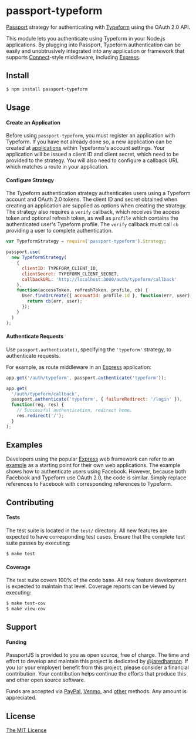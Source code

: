# passport-typeform

[Passport](http://passportjs.org/) strategy for authenticating with [Typeform](https://www.typeform.com/)
using the OAuth 2.0 API.

This module lets you authenticate using Typeform in your Node.js applications.
By plugging into Passport, Typeform authentication can be easily and
unobtrusively integrated into any application or framework that supports
[Connect](http://www.senchalabs.org/connect/)-style middleware, including
[Express](http://expressjs.com/).

## Install

```bash
$ npm install passport-typeform
```

## Usage

#### Create an Application

Before using `passport-typeform`, you must register an application with Typeform.
If you have not already done so, a new application can be created at
[applications](https://admin.typeform.com/account#/section/apps) within
Typeforms's account settings. Your application will be issued a client ID and client
secret, which need to be provided to the strategy. You will also need to
configure a callback URL which matches a route in your application.

#### Configure Strategy

The Typeform authentication strategy authenticates users using a Typeform account
and OAuth 2.0 tokens. The client ID and secret obtained when creating an
application are supplied as options when creating the strategy. The strategy
also requires a `verify` callback, which receives the access token and optional
refresh token, as well as `profile` which contains the authenticated user's
Typeform profile. The `verify` callback must call `cb` providing a user to
complete authentication.

```js
var TypeformStrategy = require('passport-typeform').Strategy;

passport.use(
  new TypeformStrategy(
    {
      clientID: TYPEFORM_CLIENT_ID,
      clientSecret: TYPEFORM_CLIENT_SECRET,
      callbackURL: 'http://localhost:3000/auth/typeform/callback'
    },
    function(accessToken, refreshToken, profile, cb) {
      User.findOrCreate({ accountId: profile.id }, function(err, user) {
        return cb(err, user);
      });
    }
  )
);
```

#### Authenticate Requests

Use `passport.authenticate()`, specifying the `'typeform'` strategy, to
authenticate requests.

For example, as route middleware in an [Express](http://expressjs.com/)
application:

```js
app.get('/auth/typeform', passport.authenticate('typeform'));

app.get(
  '/auth/typeform/callback',
  passport.authenticate('typeform', { failureRedirect: '/login' }),
  function(req, res) {
    // Successful authentication, redirect home.
    res.redirect('/');
  }
);
```

## Examples

Developers using the popular [Express](http://expressjs.com/) web framework can
refer to an [example](https://github.com/passport/express-4.x-facebook-example)
as a starting point for their own web applications. The example shows how to
authenticate users using Facebook. However, because both Facebook and Typeform
use OAuth 2.0, the code is similar. Simply replace references to Facebook with
corresponding references to Typeform.

## Contributing

#### Tests

The test suite is located in the `test/` directory. All new features are
expected to have corresponding test cases. Ensure that the complete test suite
passes by executing:

```bash
$ make test
```

#### Coverage

The test suite covers 100% of the code base. All new feature development is
expected to maintain that level. Coverage reports can be viewed by executing:

```bash
$ make test-cov
$ make view-cov
```

## Support

#### Funding

PassportJS is provided to you as open source, free of charge. The time and
effort to develop and maintain this project is dedicated by [@jaredhanson](https://github.com/jaredhanson).
If you (or your employer) benefit from this project, please consider a financial
contribution. Your contribution helps continue the efforts that produce this
and other open source software.

Funds are accepted via [PayPal](https://paypal.me/jaredhanson), [Venmo](https://venmo.com/jaredhanson),
and [other](http://jaredhanson.net/pay) methods. Any amount is appreciated.

## License

[The MIT License](http://opensource.org/licenses/MIT)
